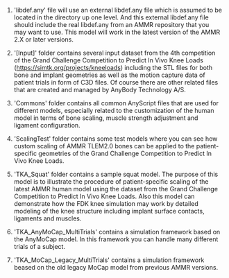 1) 'libdef.any' file will use an external libdef.any file which is assumed to be located in the directory up one level. And this external libdef.any file should include the real libdef.any from an AMMR repository that you may want to use.
This model will work in the latest version of the AMMR 2.X or later versions.

2) '[Input]' folder contains several input dataset from the 4th competition of  the Grand Challenge Competition to Predict In Vivo Knee Loads (https://simtk.org/projects/kneeloads) including the STL files for both bone and implant geometries as well as the motion capture data of patient trials in form of C3D files. Of course there are other related files that are created and managed by AnyBody Technology A/S.

3) 'Commons' folder contains all common AnyScript files that are used for different models, especially related to the customization of the human model in terms of bone scaling, muscle strength adjustment and ligament configuration.

4) 'ScalingTest' folder contains some test models where you can see how custom scaling of AMMR  TLEM2.0 bones can be applied to the patient-specific geometries of the Grand Challenge Competition to Predict In Vivo Knee Loads.

5) 'TKA_Squat' folder contains a sample squat model. The purpose of this model is to illustrate the procedure of patient-specific scaling of the latest AMMR human model using the dataset from the Grand Challenge Competition to Predict In Vivo Knee Loads. Also this model can demonstrate how the FDK knee simulation may work by detailed modeling of the knee structure including implant surface contacts, ligaments and muscles.

6) 'TKA_AnyMoCap_MultiTrials' contains a simulation framework based on the AnyMoCap model. In this framework you can handle many different trials of a subject.

7) 'TKA_MoCap_Legacy_MultiTrials' contains a simulation framework beased on the old legacy MoCap model from previous AMMR versions.

